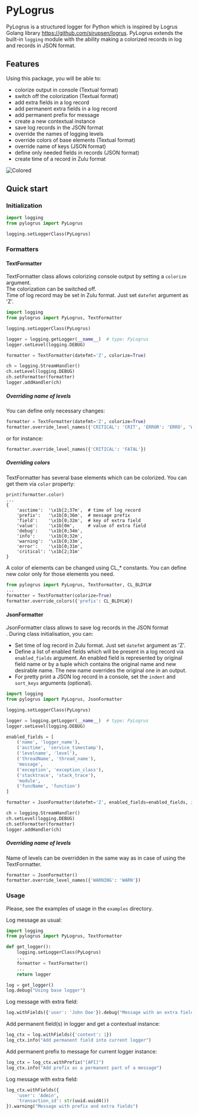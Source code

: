 # PyLogrus

PyLogrus is a structured logger for Python which is inspired by Logrus Golang library
<https://github.com/sirupsen/logrus>.
PyLogrus extends the built-in `logging` module with the ability making a colorized records in log
and records in JSON format.


## Features
Using this package, you will be able to:
- colorize output in console (Textual format)
- switch off the colorization (Textual format)
- add extra fields in a log record
- add permanent extra fields in a log record
- add permanent prefix for message
- create a new contextual instance
- save log records in the JSON format
- override the names of logging levels
- override colors of base elements (Textual format)
- override name of keys (JSON format)
- define only needed fields in records (JSON format)
- create time of a record in Zulu format

![Colored](https://github.com/vmig/pylogrus/blob/master/examples/screenshot.png?raw=true)


## Quick start

### Initialization
```python
import logging
from pylogrus import PyLogrus

logging.setLoggerClass(PyLogrus)
```

### Formatters

#### TextFormatter
TextFormatter class allows colorizing console output by setting a `colorize` argument.<br>
The colorization can be switched off.<br>
Time of log record may be set in Zulu format. Just set `datefmt` argument as 'Z'.
```python
import logging
from pylogrus import PyLogrus, TextFormatter

logging.setLoggerClass(PyLogrus)

logger = logging.getLogger(__name__)  # type: PyLogrus
logger.setLevel(logging.DEBUG)

formatter = TextFormatter(datefmt='Z', colorize=True)

ch = logging.StreamHandler()
ch.setLevel(logging.DEBUG)
ch.setFormatter(formatter)
logger.addHandler(ch)
```

##### Overriding name of levels
You can define only necessary changes:
```python
formatter = TextFormatter(datefmt='Z', colorize=True)
formatter.override_level_names({'CRITICAL': 'CRIT', 'ERROR': 'ERRO', 'WARNING': 'WARN', 'DEBUG': 'DEBU'})
```
or for instance:
```python
formatter.override_level_names({'CRITICAL': 'FATAL'})
```

##### Overriding colors
TextFormatter has several base elements which can be colorized. You can get them via `color` property:
```
print(formatter.color)
...
{
    'asctime':  '\x1b[2;37m',  # time of log record
    'prefix':   '\x1b[0;36m',  # message prefix
    'field':    '\x1b[0;32m',  # key of extra field
    'value':    '\x1b[0m',     # value of extra field
    'debug':    '\x1b[0;34m',
    'info':     '\x1b[0;32m',
    'warning':  '\x1b[0;33m',
    'error':    '\x1b[0;31m',
    'critical': '\x1b[2;31m'
}
```

A color of elements can be changed using CL_* constants. You can define new color only for those elements you need.
```python
from pylogrus import PyLogrus, TextFormatter, CL_BLDYLW
...
formatter = TextFormatter(colorize=True)
formatter.override_colors({'prefix': CL_BLDYLW})
```


#### JsonFormatter
JsonFormatter class allows to save log records in the JSON format<br>.
During class initialisation, you can:
- Set time of log record in Zulu format. Just set `datefmt` argument as 'Z'.
- Define a list of enabled fields which will be present in a log record via `enabled_fields` argument.
  An enabled field is represented by original field name or by a tuple which contains the original name
  and new desirable name. The new name overrides the original one in an output.
- For pretty print a JSON log record in a console, set the `indent` and `sort_keys` arguments (optional).
```python
import logging
from pylogrus import PyLogrus, JsonFormatter

logging.setLoggerClass(PyLogrus)

logger = logging.getLogger(__name__)  # type: PyLogrus
logger.setLevel(logging.DEBUG)

enabled_fields = [
    ('name', 'logger_name'),
    ('asctime', 'service_timestamp'),
    ('levelname', 'level'),
    ('threadName', 'thread_name'),
    'message',
    ('exception', 'exception_class'),
    ('stacktrace', 'stack_trace'),
    'module',
    ('funcName', 'function')
]

formatter = JsonFormatter(datefmt='Z', enabled_fields=enabled_fields, indent=2, sort_keys=True)

ch = logging.StreamHandler()
ch.setLevel(logging.DEBUG)
ch.setFormatter(formatter)
logger.addHandler(ch)
```

##### Overriding name of levels
Name of levels can be overridden in the same way as in case of using the TextFormatter.
```python
formatter = JsonFormatter()
formatter.override_level_names({'WARNING': 'WARN'})
```

### Usage
Please, see the examples of usage in the `examples` directory.

Log message as usual:
```python
import logging
from pylogrus import PyLogrus, TextFormatter

def get_logger():
    logging.setLoggerClass(PyLogrus)
    ...
    formatter = TextFormatter()
    ...
    return logger

log = get_logger()
log.debug("Using base logger")
```

Log message with extra field:
```python
log.withFields({'user': 'John Doe'}).debug("Message with an extra field")
```

Add permanent field(s) in logger and get a contextual instance:
```python
log_ctx = log.withFields({'context': 1})
log_ctx.info("Add permanent field into current logger")
```

Add permanent prefix to message for current logger instance:
```python
log_ctx = log_ctx.withPrefix("[API]")
log_ctx.info("Add prefix as a permanent part of a message")
```

Log message with extra field:
```python
log_ctx.withFields({
    'user': 'Admin',
    'transaction_id': str(uuid.uuid4())
}).warning("Message with prefix and extra fields")
```
